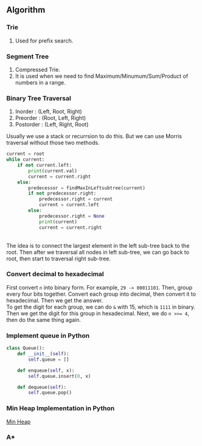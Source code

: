 ## Algorithm 

### Trie
1. Used for prefix search.

### Segment Tree
1. Compressed Trie.
2. It is used when we need to find Maximum/Minumum/Sum/Product of numbers in a range.

### Binary Tree Traversal
1. Inorder : (Left, Root, Right)
2. Preorder : (Root, Left, Right)
3. Postorder : (Left, Right, Root)

Usually we use a stack or recurrsion to do this. But we can use Morris traversal without those two methods. <br />
```python
current = root
while current:
    if not current.left:
        print(current.val)
        current = current.right
    else:
        predecessor = findMaxInLeftsubtree(current)
        if not predecessor.right:
            predecessor.right = current
            current = current.left
        else:
            predecessor.right = None
            print(current)
            current = current.right
```
<br />
The idea is to connect the largest element in the left sub-tree back to the root. Then after we traversal all nodes in left sub-tree, we can go back to root, then start to traversal right sub-tree.

### Convert decimal to hexadecimal
First convert `n` into binary form. For example, `29 -> 00011101`. Then, group every four bits together. Convert each group into decimal, then convert it to hexadecimal. Then we get the answer. <br />
To get the digit for each group, we can do `&` with 15, which is `1111` in binary. Then we get the digit for this group in hexadecimal. Next, we do `n >>= 4`, then do the same thing again.

### Implement queue in Python
```python
class Queue():
    def __init__(self):
        self.queue = []    

    def enqueue(self, x):
        self.queue.insert(0, x)

    def dequeue(self):
        self.queue.pop()
```
### Min Heap Implementation in Python
[Min Heap](./myheap.py)

### A\*



